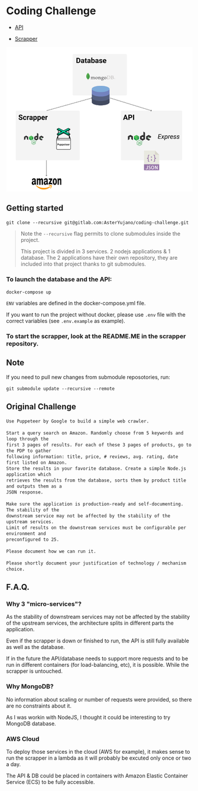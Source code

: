 # Coding Challenge


* [API](https://gitlab.com/AsterYujano/node-api)

* [Scrapper](https://gitlab.com/AsterYujano/scrapper)

![coding challenge architecture](archi.png)


## Getting started

```
git clone --recursive git@gitlab.com:AsterYujano/coding-challenge.git
```

> Note the `--recursive` flag permits to clone submodules inside the project.
> 
> This project is divided in 3 services.
> 2 nodejs applications & 1 database.
> The 2 applications have their own repository, they are included into that project thanks to git submodules.

### To launch the database and the API:

```
docker-compose up
```

`ENV` variables are defined in the docker-compose.yml file.

If you want to run the project without docker, please use `.env` file with the correct variables (see `.env.example` as example).

### To start the scrapper, look at the README.ME in the scrapper repository.

## Note

If you need to pull new changes from submodule reposotories, run:

```
git submodule update --recursive --remote
```


## Original Challenge

```
Use Puppeteer by Google to build a simple web crawler.

Start a query search on Amazon. Randomly choose from 5 keywords and loop through the
first 3 pages of results. For each of these 3 pages of products, go to the PDP to gather
following information: title, price, # reviews, avg. rating, date first listed on Amazon.
Store the results in your favorite database. Create a simple Node.js application which
retrieves the results from the database, sorts them by product title and outputs them as a
JSON response.

Make sure the application is production-ready and self-documenting. The stability of the
downstream service may not be affected by the stability of the upstream services.
Limit of results on the downstream services must be configurable per environment and
preconfigured to 25.

Please document how we can run it.

Please shortly document your justification of technology / mechanism choice.
```

## F.A.Q.

### Why 3 "micro-services"?

As the stability of downstream services may not be affected by the stability of the upstream services, the architecture splits in different parts the application.

Even if the scrapper is down or finished to run, the API is still fully available as well as the database.

If in the future the API/database needs to support more requests and to be run in different containers (for load-balancing, etc), it is possible. While the scrapper is untouched.

### Why MongoDB?

No information about scaling or number of requests were provided, so there are no constraints about it.

As I was workin with NodeJS, I thought it could be interesting to try MongoDB database.

### AWS Cloud

To deploy those services in the cloud (AWS for example), it makes sense to run the scrapper in a lambda as it will probably be excuted only once or two a day.

The API & DB could be placed in containers with Amazon Elastic Container Service (ECS) to be fully accessible.

